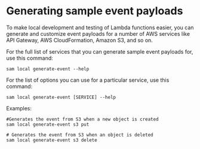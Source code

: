 # Generating sample event payloads<a name="serverless-sam-cli-using-generate-event"></a>

To make local development and testing of Lambda functions easier, you can generate and customize event payloads for a number of AWS services like API Gateway, AWS CloudFormation, Amazon S3, and so on\.

For the full list of services that you can generate sample event payloads for, use this command:

```
sam local generate-event --help
```

For the list of options you can use for a particular service, use this command:

```
sam local generate-event [SERVICE] --help
```

Examples:

```
#Generates the event from S3 when a new object is created
sam local generate-event s3 put

# Generates the event from S3 when an object is deleted
sam local generate-event s3 delete
```